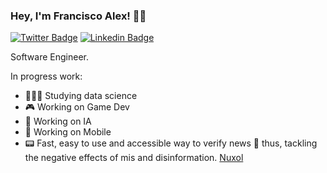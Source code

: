 ### Hey, I'm Francisco Alex! 👋🏾

[![Twitter Badge](https://img.shields.io/badge/-Twitter-1ca0f1?style=flat-square&labelColor=1ca0f1&logo=twitter&logoColor=white&link=https://twitter.com/FrancisMarques)](https://twitter.com/FrancisMarques)
[![Linkedin Badge](https://img.shields.io/badge/-LinkedIn-blue?style=flat-square&logo=Linkedin&logoColor=white&link=https://www.linkedin.com/in/francisco-alexandre-marques-b25160182/)](https://www.linkedin.com/in/francisco-alexandre-marques-b25160182/)

Software Engineer. 

In progress work:
- 👨🏾‍💻 Studying data science
- 🎮 Working on Game Dev
- 🤖 Working on IA
- 📱 Working on Mobile
- 📟 Fast, easy to use and accessible way to verify news 📰 thus, tackling the negative effects of mis and disinformation. [Nuxol](http://nuxo.ao/)
